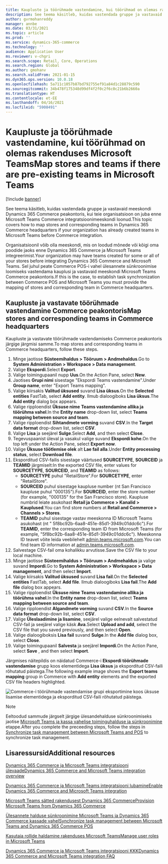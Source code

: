```yaml
---
title: Kaupluste ja töörühmade vastendamine, kui töörühmad on olemas rakenduses Microsoft Teams
description: See teema käsitleb, kuidas vastendada gruppe ja vastavaid meeskondi Dynamics 365 Commerce peakontoris, kui teie organisatsioon on juba enne Microsoft Teams Commerce integratsioonimeeskondi loonud.
author: gvrmohanreddy
manager: annbe
ms.date: 03/31/2021
ms.topic: article
ms.prod: ''
ms.service: dynamics-365-commerce
ms.technology: ''
audience: Application User
ms.reviewer: v-chgri
ms.search.scope: Retail, Core, Operations
ms.search.region: Global
ms.author: gmohanv
ms.search.validFrom: 2021-01-15
ms.dyn365.ops.version: 10.0.18
ms.openlocfilehash: 5a711c1057b87bd792755ef91a84d1c28879c590
ms.sourcegitcommit: 34b478f175348d99df4f2f0c2f6c0c21b6b2660a
ms.translationtype: HT
ms.contentlocale: et-EE
ms.lasthandoff: 04/16/2021
ms.locfileid: "5908491"
---
```

# <a name="map-stores-and-teams-if-there-are-pre-existing-teams-in-microsoft-teams"></a><span data-ttu-id="472dd-103">Kaupluste ja töörühmade vastendamine, kui töörühmad on olemas rakenduses Microsoft Teams</span><span class="sxs-lookup"><span data-stu-id="472dd-103">Map stores and teams if there are pre-existing teams in Microsoft Teams</span></span>

[!include [banner](includes/banner.md)]

<span data-ttu-id="472dd-104">See teema käsitleb, kuidas vastendada gruppe ja vastavaid meeskondi Dynamics 365 Commerce peakontoris, kui teie organisatsioon on juba enne Microsoft Teams Commerce integratsioonimeeskondi loonud.</span><span class="sxs-lookup"><span data-stu-id="472dd-104">This topic covers how to map stores and corresponding teams in Dynamics 365 Commerce headquarters if your organization has already created teams in Microsoft Teams before Commerce integration.</span></span>

<span data-ttu-id="472dd-105">Organisatsioonil võib olla meeskondi, mis on loodud mõnede või kõigi oma poodide jaoks enne Dynamics 365 Commerce ja Microsoft Teams integreerimist.</span><span class="sxs-lookup"><span data-stu-id="472dd-105">Your organization may have teams created for some or all of your stores before integrating Dynamics 365 Commerce and Microsoft Teams.</span></span> <span data-ttu-id="472dd-106">Sel juhul peate Commerce POS-i vahel ülesannete sünkroonimise loomiseks vastendama kauplusi ja vastavaid meeskondi Microsoft Teams Commerce peakontoris.</span><span class="sxs-lookup"><span data-stu-id="472dd-106">If this is the case, to establish task synchronization between Commerce POS and Microsoft Teams you must provide the mapping of stores and corresponding team in Commerce headquarters.</span></span>

## <a name="map-stores-and-corresponding-teams-in-commerce-headquarters"></a><span data-ttu-id="472dd-107">Kaupluste ja vastavate töörühmade vastendamine Commerce peakontoris</span><span class="sxs-lookup"><span data-stu-id="472dd-107">Map stores and corresponding teams in Commerce headquarters</span></span> 

<span data-ttu-id="472dd-108">Kaupluste ja vastavate töörühmade vastendamiseks Commerce peakontoris järgige järgmisi samme.</span><span class="sxs-lookup"><span data-stu-id="472dd-108">To map stores and corresponding teams in Commerce headquarters, follow these steps.</span></span>

1. <span data-ttu-id="472dd-109">Minge jaotisse **Süsteemihaldus \> Tööruum \> Andmehaldus**.</span><span class="sxs-lookup"><span data-stu-id="472dd-109">Go to **System Administration \> Workspace \> Data management**.</span></span>
1. <span data-ttu-id="472dd-110">Valige **Ekspordi**.</span><span class="sxs-lookup"><span data-stu-id="472dd-110">Select **Export**.</span></span> 
1. <span data-ttu-id="472dd-111">Valige toimingupaanil nupp **Uus**.</span><span class="sxs-lookup"><span data-stu-id="472dd-111">On the Action Pane, select **New**.</span></span>
1. <span data-ttu-id="472dd-112">Jaotises **Grupi nimi** sisestage "Ekspordi Teams vastendamine".</span><span class="sxs-lookup"><span data-stu-id="472dd-112">Under **Group name**, enter "Export Teams mapping".</span></span>
1. <span data-ttu-id="472dd-113">Valige kiirsakis **Valitud üksused** suvand **Lisa üksus**.</span><span class="sxs-lookup"><span data-stu-id="472dd-113">On the **Selected entities** FastTab, select **Add entity**.</span></span> <span data-ttu-id="472dd-114">Ilmub dialoogiboks **Lisa üksus**.</span><span class="sxs-lookup"><span data-stu-id="472dd-114">The **Add entity** dialog box appears.</span></span>  
1. <span data-ttu-id="472dd-115">Valige ripploendist **Üksuse nime** **Teams vastendamine allika ja töörühma vahel**.</span><span class="sxs-lookup"><span data-stu-id="472dd-115">In the **Entity name** drop-down list, select **Teams mapping between source and team**.</span></span>
1. <span data-ttu-id="472dd-116">Valige ripploendist **Sihtandmete vorming** suvand **CSV**.</span><span class="sxs-lookup"><span data-stu-id="472dd-116">In the **Target data format** drop-down list, select **CSV**.</span></span>
1. <span data-ttu-id="472dd-117">Valige **Lisa** ja seejärel **Sulge**.</span><span class="sxs-lookup"><span data-stu-id="472dd-117">Select **Add**, and then select **Close**.</span></span>
1. <span data-ttu-id="472dd-118">Tegevuspaanist üleval ja vasakul valige suvand **Ekspordi kohe**.</span><span class="sxs-lookup"><span data-stu-id="472dd-118">On the top left under the Action Pane, select **Export now**.</span></span>
1. <span data-ttu-id="472dd-119">Valige **Üksuse töötlemise olek** alt **Lae fail alla**.</span><span class="sxs-lookup"><span data-stu-id="472dd-119">Under **Entity processing status**, select **Download file**.</span></span>
1. <span data-ttu-id="472dd-120">Eksporditud CSV-failis sisestage väärtused **SOURCETYPE**, **SOURCEID** ja **TEAMID** järgmiselt:</span><span class="sxs-lookup"><span data-stu-id="472dd-120">In the exported CSV file, enter values for **SOURCETYPE**, **SOURCEID**, and **TEAMID** as follows:</span></span>
    - <span data-ttu-id="472dd-121">**SOURCETYPE** puhul "RetailStore".</span><span class="sxs-lookup"><span data-stu-id="472dd-121">For **SOURCETYPE**, enter "RetailStore".</span></span> 
    - <span data-ttu-id="472dd-122">**SOURCEID** puhul sisestage kaupluse number (nt San Francisco kaupluse puhul "000135").</span><span class="sxs-lookup"><span data-stu-id="472dd-122">For **SOURCEID**, enter the store number (for example, "000135" for the San Francisco store).</span></span> <span data-ttu-id="472dd-123">Kaupluse numbrid leiate asukohast **Retail ja Commerce \> Kanalid \> Kauplused**.</span><span class="sxs-lookup"><span data-stu-id="472dd-123">You can find store numbers at **Retail and Commerce \> Channels \> Stores**.</span></span>
    - <span data-ttu-id="472dd-124">**TEAMID** puhul sisestage vastav meeskonna ID Microsoft Teams asukohast (nt " 5f8bc92b-6aa8-451e-85d1-3949c01ddc6c").</span><span class="sxs-lookup"><span data-stu-id="472dd-124">For **TEAMID**, enter the corresponding team ID from Microsoft Teams (for example, "5f8bc92b-6aa8-451e-85d1-3949c01ddc6c").</span></span> <span data-ttu-id="472dd-125">Meeskonna ID teavet võite leida veebilehelt [admin.teams.microsoft.com](https://admin.teams.microsoft.com).</span><span class="sxs-lookup"><span data-stu-id="472dd-125">You can find team ID information at [admin.teams.microsoft.com](https://admin.teams.microsoft.com).</span></span>
1. <span data-ttu-id="472dd-126">Salvestage CSV-fail oma kohalikku arvutisse.</span><span class="sxs-lookup"><span data-stu-id="472dd-126">Save the CSV file to your local machine.</span></span>
1. <span data-ttu-id="472dd-127">Minge jaotisse **Süsteemihaldus \> Tööruum \> Andmehaldus** ja valige suvand **Impordi**.</span><span class="sxs-lookup"><span data-stu-id="472dd-127">Go to **System Administration \> Workspace \> Data management**, and then select **Import**.</span></span>
1. <span data-ttu-id="472dd-128">Valige kiirsakis **Valitud üksused** suvand **Lisa fail**.</span><span class="sxs-lookup"><span data-stu-id="472dd-128">On the **Selected entities** FastTab, select **Add file**.</span></span> <span data-ttu-id="472dd-129">Ilmub dialoogiboks **Lisa fail**.</span><span class="sxs-lookup"><span data-stu-id="472dd-129">The **Add file** dialog box appears.</span></span>
1. <span data-ttu-id="472dd-130">Valige ripploendist **Üksuse nime** **Teams vastendamine allika ja töörühma vahel**.</span><span class="sxs-lookup"><span data-stu-id="472dd-130">In the **Entity name** drop-down list, select **Teams mapping between source and team**.</span></span>
1. <span data-ttu-id="472dd-131">Valige ripploendist **Algandmete vorming** suvand **CSV**.</span><span class="sxs-lookup"><span data-stu-id="472dd-131">In the **Source data format** drop-down list, select **CSV**.</span></span>
1. <span data-ttu-id="472dd-132">Valige **Üleslaadimine ja lisamine**, seejärel valige eelnevalt salvestatud CSV-fail ja seejärel valige käsk **Ava**.</span><span class="sxs-lookup"><span data-stu-id="472dd-132">Select **Upload and add**, select the CSV file that you saved previously, and then select **Open**.</span></span>
1. <span data-ttu-id="472dd-133">Valige dialoogiboksis **Lisa fail** suvand **Sulge**.</span><span class="sxs-lookup"><span data-stu-id="472dd-133">In the **Add file** dialog box, select **Close**.</span></span>
1. <span data-ttu-id="472dd-134">Valige toimingupaanil **Salvesta** ja seejärel **Impordi**.</span><span class="sxs-lookup"><span data-stu-id="472dd-134">On the Action Pane, select **Save** , and then select **Import**.</span></span>

<span data-ttu-id="472dd-135">Järgmises näitepildis on näidatud Commerce-i **Ekspordi töörühmade vastendamise** grupp koos elementidega **Lisa üksus** ja eksporditud CSV-faili rõhutatud päistega.</span><span class="sxs-lookup"><span data-stu-id="472dd-135">The following example image shows the **Export teams mapping** group in Commerce with **Add entity** elements and the exported CSV file headers highlighted.</span></span>

![Commerce-i töörühmade vastendamise grupi eksportimine koos üksuse lisamise elementidega ja eksporditud CSV-faili rõhutatud päistega.](media/d365-commerce-data-mgmt-export-entity.png)

> [!NOTE]
> <span data-ttu-id="472dd-137">Eeltoodud sammude järgselt järgige ülesandehalduse sünkroonimiseks jaotise [Microsoft Teams ja kassa vahelise toiminguhalduse ja sünkroonimine](synchronize-tasks-teams-pos.md) etappe.</span><span class="sxs-lookup"><span data-stu-id="472dd-137">After you complete the preceeding steps, follow the steps in [Synchronize task management between Microsoft Teams and POS](synchronize-tasks-teams-pos.md) to synchronize task management.</span></span> 

## <a name="additional-resources"></a><span data-ttu-id="472dd-138">Lisaressursid</span><span class="sxs-lookup"><span data-stu-id="472dd-138">Additional resources</span></span>

[<span data-ttu-id="472dd-139">Dynamics 365 Commerce ja Microsoft Teams integratsiooni ülevaade</span><span class="sxs-lookup"><span data-stu-id="472dd-139">Dynamics 365 Commerce and Microsoft Teams integration overview</span></span>](commerce-teams-integration.md)

[<span data-ttu-id="472dd-140">Dynamics 365 Commerce ja Microsoft Teams integratsiooni lubamine</span><span class="sxs-lookup"><span data-stu-id="472dd-140">Enable Dynamics 365 Commerce and Microsoft Teams integration</span></span>](enable-teams-integration.md)

[<span data-ttu-id="472dd-141">Microsoft Teams sätted rakendusest Dynamics 365 Commerce</span><span class="sxs-lookup"><span data-stu-id="472dd-141">Provision Microsoft Teams from Dynamics 365 Commerce</span></span>](provision-teams-from-commerce.md)

[<span data-ttu-id="472dd-142">Ülesannete halduse sünkroonimine Microsoft Teams ja Dynamics 365 Commerce kassade vahel</span><span class="sxs-lookup"><span data-stu-id="472dd-142">Synchronize task management between Microsoft Teams and Dynamics 365 Commerce POS</span></span>](synchronize-tasks-teams-pos.md)

[<span data-ttu-id="472dd-143">Kasutaja rollide haldamine rakenduses Microsoft Teams</span><span class="sxs-lookup"><span data-stu-id="472dd-143">Manage user roles in Microsoft Teams</span></span>](manage-user-roles-teams.md)

[<span data-ttu-id="472dd-144">Dynamics 365 Commerce ja Microsoft Teams integratsiooni KKK</span><span class="sxs-lookup"><span data-stu-id="472dd-144">Dynamics 365 Commerce and Microsoft Teams integration FAQ</span></span>](teams-integration-faq.md)
